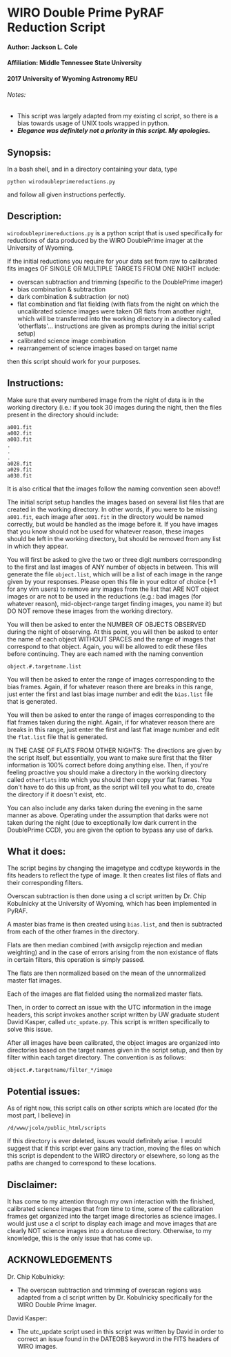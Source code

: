 # WIRO Double Prime PyRAF Reduction Script

#### Author: Jackson L. Cole
#### Affiliation: Middle Tennessee State University
#### 2017 University of Wyoming Astronomy REU

###### Notes:
- This script was largely adapted from my existing cl script, so there is
a bias towards usage of UNIX tools wrapped in python.
- ***Elegance was definitely *not* a priority in this script. My apologies.***

## Synopsis:
In a bash shell, and in a directory containing your
data, type

	python wirodoubleprimereductions.py

and follow all given instructions perfectly.

## Description:
`wirodoubleprimereductions.py` is a python script that
is used specifically for reductions of data produced
by the WIRO DoublePrime imager at the University of
Wyoming.

If the initial reductions you require for your data set
from raw to calibrated fits images OF SINGLE OR MULTIPLE
TARGETS FROM ONE NIGHT include:

- overscan subtraction and trimming (specific to the
DoublePrime imager)
- bias combination & subtraction
- dark combination & subtraction (or not)
- flat combination and flat fielding (with flats from
the night on which the uncalibrated science images
were taken OR flats from another night, which will be
transferred into the working directory in a directory
called 'otherflats'... instructions are given as
prompts during the initial script setup)
- calibrated science image combination
- rearrangement of science images based on target name

then this script should work for your purposes.

## Instructions:

Make sure that every numbered image from the night of
data is in the working directory (i.e.: if you took 30
images during the night, then the files present in the
directory should include:

	a001.fit
	a002.fit
	a003.fit
	.
	.
	.
	a028.fit
	a029.fit
	a030.fit

It is also critical that the images follow the naming
convention seen above!!

The initial script setup handles the images based on
several list files that are created in the working
directory. In other words, if you were to be missing
`a001.fit`, each image after `a001.fit` in the directory
would be named correctly, but would be handled as the
image before it. If you have images that you know should
not be used for whatever reason, these images should be
left in the working directory, but should be removed from
any list in which they appear.

You will first be asked to give the two or three digit
numbers corresponding to the first and last images of ANY
number of objects in between. This will generate the file
`object.list`, which will be a list of each image in the
range given by your responses. Please open this file in your
editor of choice (+1 for any vim users) to remove any images
from the list that ARE NOT object images or are not to be used
in the reductions (e.g.: bad images (for whatever reason),
mid-object-range target finding images, you name it) but DO
NOT remove these images from the working directory.

You will then be asked to enter the NUMBER OF OBJECTS OBSERVED
during the night of observing. At this point, you will then
be asked to enter the name of each object WITHOUT SPACES and
the range of images that correspond to that object. Again,
you will be allowed to edit these files before continuing.
They are each named with the naming convention

	object.#.targetname.list

You will then be asked to enter the range of images
corresponding to the bias frames. Again, if for whatever reason
there are breaks in this range, just enter the first and
last bias image number and edit the `bias.list` file that
is generated.

You will then be asked to enter the range of images
corresponding to the flat frames taken during the night.
Again, if for whatever reason there are breaks in this range,
just enter the first and last flat image number and edit the
`flat.list` file that is generated.

IN THE CASE OF FLATS FROM OTHER NIGHTS:
The directions are given by the script itself, but essentially,
you want to make sure first that the filter information is 100%
correct before doing anything else. Then, if you're feeling
proactive you should make a directory in the working directory
called `otherflats` into which you should then copy your flat
frames. You don't have to do this up front, as the script will
tell you what to do, create the directory if it doesn't exist,
etc.

You can also include any darks taken during the evening in the
same manner as above. Operating under the assumption that darks
were not taken during the night (due to exceptionally low dark
current in the DoublePrime CCD), you are given the option to
bypass any use of darks.

## What it does:

The script begins by changing the imagetype and ccdtype keywords
in the fits headers to reflect the type of image. It then
creates list files of flats and their corresponding filters.

Overscan subtraction is then done using a cl script written
by Dr. Chip Kobulnicky at the University of Wyoming, which
has been implemented in PyRAF.

A master bias frame is then created using `bias.list`, and then
is subtracted from each of the other frames in the directory.

Flats are then median combined (with avsigclip rejection and
median weighting) and in the case of errors arising from
the non existance of flats in certain filters, this operation
is simply passed.

The flats are then normalized based on the mean of the
unnormalized master flat images.

Each of the images are flat fielded using the normalized
master flats.

Then, in order to correct an issue with the UTC information in
the image headers, this script invokes another script
written by UW graduate student David Kasper, called
`utc_update.py`. This script is written specifically to solve
this issue.

After all images have been calibrated, the object images are
organized into directories based on the target names given in
the script setup, and then by filter within each target
directory. The convention is as follows:

	object.#.targetname/filter_*/image

## Potential issues:

As of right now, this script calls on other scripts which
are located (for the most part, I believe) in

	/d/www/jcole/public_html/scripts

If this directory is ever deleted, issues would definitely arise.
I would suggest that if this script ever gains any traction,
moving the files on which this script is dependent to the WIRO
directory or elsewhere, so long as the paths are changed to
correspond to these locations.

## Disclaimer:

It has come to my attention through my own interaction
with the finished, calibrated science images that from
time to time, some of the calibration frames get
organized into the target image directories as science
images. I would just use a cl script to display each
image and move images that are clearly NOT science images
into a donotuse directory. Otherwise, to my knowledge,
this is the only issue that has come up.

## ACKNOWLEDGEMENTS
Dr. Chip Kobulnicky:
- The overscan subtraction and trimming of overscan regions was adapted from a cl script written by Dr. Kobulnicky specifically for the WIRO Double Prime Imager.

David Kasper:
- The utc_update script used in this script was written by David in order to correct an issue found in the DATEOBS keyword in the FITS headers of WIRO images.
